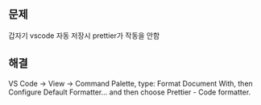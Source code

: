 ## 문제

갑자기 vscode 자동 저장시 prettier가 작동을 안함

## 해결

VS Code -> View -> Command Palette, type: Format Document With, then Configure Default Formatter… and then choose Prettier - Code formatter.
